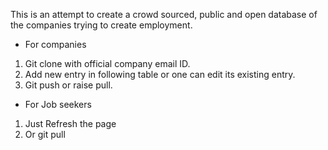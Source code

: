 This is an attempt to create a crowd sourced, public and open database of the
companies trying to create employment.

* For companies

1. Git clone with official company email ID.
2. Add new entry in following table or one can edit its existing entry.
3. Git push or raise pull.


* For Job seekers

1. Just Refresh the page
2. Or git pull
